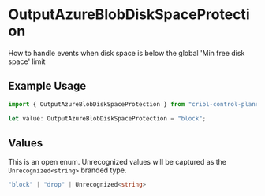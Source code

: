 # OutputAzureBlobDiskSpaceProtection

How to handle events when disk space is below the global 'Min free disk space' limit

## Example Usage

```typescript
import { OutputAzureBlobDiskSpaceProtection } from "cribl-control-plane/models/operations";

let value: OutputAzureBlobDiskSpaceProtection = "block";
```

## Values

This is an open enum. Unrecognized values will be captured as the `Unrecognized<string>` branded type.

```typescript
"block" | "drop" | Unrecognized<string>
```